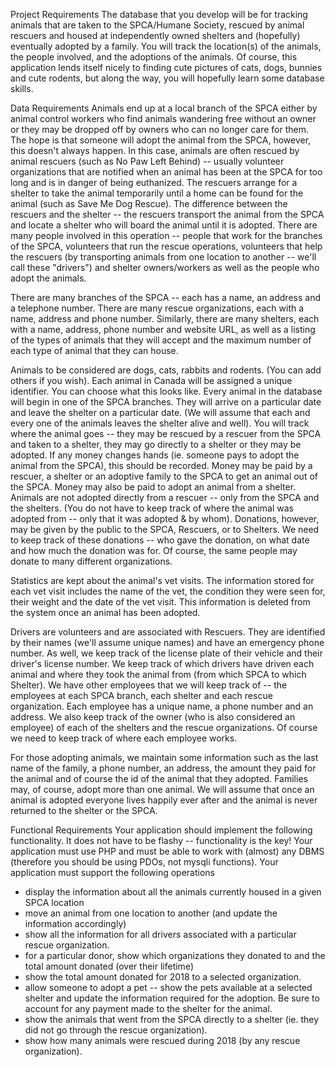 Project Requirements
The database that you develop will be for tracking animals that are taken to the SPCA/Humane Society, rescued by animal rescuers and housed at independently owned shelters and (hopefully) eventually adopted by a family.  You will track the location(s) of the animals, the people involved, and the adoptions of the animals.  Of course, this application lends itself nicely to finding cute pictures of cats, dogs, bunnies and cute rodents, but along the way, you will hopefully learn some database skills.

Data Requirements
Animals end up at a local branch of the SPCA either by animal control workers who find animals wandering free without an owner or they may be dropped off by owners who can no longer care for them.   The hope is that someone will adopt the animal from the SPCA, however, this doesn't always happen.  In this case, animals are often rescued by animal rescuers (such as No Paw Left Behind) -- usually volunteer organizations that are notified when an animal has been at the SPCA for too long and is in danger of being euthanized.  The rescuers arrange for a shelter to take the animal temporarily until a home can be found for the animal (such as Save Me Dog Rescue).   The difference between the rescuers and the shelter -- the rescuers transport the animal from the SPCA and locate a shelter who will board the animal until it is adopted.  There are many people involved in this operation -- people that work for the branches of the SPCA, volunteers that run the rescue operations, volunteers that help the rescuers (by transporting animals from one location to another -- we'll call these "drivers") and shelter owners/workers as well as the people who adopt the animals. 

There are many branches of the SPCA -- each has a name, an address and a telephone number.   There are many rescue organizations, each with a name, address and phone number.  Similarly, there are many shelters, each with a name, address, phone number and website URL, as well as a listing of the types of animals that they will accept and the maximum number of each type of animal that they can house.

Animals to be considered are dogs, cats, rabbits and rodents.    (You can add others if you wish).  Each animal in Canada will be assigned a unique identifier.  You can choose what this looks like.  Every animal in the database will begin in one of the SPCA branches.  They will arrive on a particular date and leave the shelter on a particular date.  (We will assume that each and every one of the animals leaves the shelter alive and well).  You will track where the animal goes -- they may be rescued by a rescuer from the SPCA and taken to a shelter, they may go directly to a shelter or they may be adopted.  If any money changes hands (ie. someone pays to adopt the animal from the SPCA), this should be recorded.    Money may be paid by a rescuer, a shelter or an adoptive family to the SPCA to get an animal out of the SPCA.  Money may also be paid to adopt an animal from a shelter.  Animals are not adopted directly from a rescuer -- only from the SPCA and the shelters.  (You do not have to keep track of where the animal was adopted from -- only that it was adopted & by whom).   Donations, however, may be given by the public to the SPCA, Rescuers, or to Shelters.  We need to keep track of these donations -- who gave the donation, on what date and how much the donation was for.  Of course, the same people may donate to many different organizations.

Statistics are kept about the animal's vet visits.  The information stored for each vet visit includes the name of the vet, the condition they were seen for, their weight and the date of the vet visit.  This information is deleted from the system once an animal has been adopted.

Drivers are volunteers and are associated with Rescuers.  They are identified by their names (we'll assume unique names) and have an emergency phone number.  As well, we keep track of the license plate of their vehicle and their driver's license number.  We keep track of which drivers have driven each animal and where they took the animal from (from which SPCA to which Shelter).   We have other employees that we will keep track of -- the employees at each SPCA branch, each shelter and each rescue organization.  Each employee has a unique name, a phone number and an address.  We also keep track of the owner (who is also considered an employee) of each of the shelters and the rescue organizations.  Of course we need to keep track of where each employee works.

For those adopting animals, we maintain some information such as the last name of the family, a phone number, an address, the amount they paid for the animal and of course the id of the animal that they adopted.  Families may, of course, adopt more than one animal.  We will assume that once an animal is adopted everyone lives happily ever after and the animal is never returned to the shelter or the SPCA.   

Functional Requirements
Your application should implement the following functionality.   It does not have to be flashy -- functionality is the key!  Your application must use PHP and must be able to work with (almost) any DBMS (therefore you should be using PDOs, not mysqli functions).   Your application must support the following operations

- display the information about all the animals currently housed in a given SPCA location
- move an animal from one location to another (and update the information accordingly)
- show all the information for all drivers associated with a particular rescue organization.
- for a particular donor, show which organizations they donated to and the total amount donated (over their lifetime)
- show the total amount donated for 2018 to a selected organization.
- allow someone to adopt a pet -- show the pets available at a selected shelter and update the information required for the adoption.  Be sure to account for any payment made to the shelter for the animal.
- show the animals that went from the SPCA directly to a shelter (ie. they did not go through the rescue organization).
- show how many animals were rescued during 2018 (by any rescue organization).
